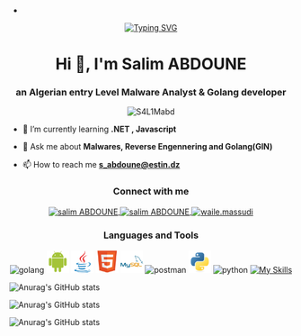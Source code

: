 -
<!-- 
<h2 align="center">CS student and a passionate web developer</h2> -->

<!--   my-ticker -->    
<!-- &emsp;&emsp;&emsp;&emsp;&emsp;&emsp;&emsp;&emsp;&emsp;[![Typing SVG](https://readme-typing-svg.herokuapp.com?color=%F0E68C&center=true&vCenter=true&width=1000&lines=SparkCTF+2K24"")](https://git.io/typing-svg) -->

<p align="center">
  <a href="https://git.io/typing-svg">
    <img src="https://readme-typing-svg.herokuapp.com?color=%F0E68C&center=true&vCenter=true&width=1000&lines=Azuul in My Home+You can find everthing about malwares " alt="Typing SVG">
  </a>
</p>


<h1 align="center">Hi 👋, I'm Salim ABDOUNE</h1>
<h3 align="center">an Algerian entry Level Malware Analyst & Golang developer</h3>

<p align="center"> 
  <img src="https://komarev.com/ghpvc/?username=S4L1Mabd&label=Profile%20views&color=0e75b6&style=flat" alt="S4L1Mabd" /> 
</p>

- 🌱 I’m currently learning **.NET , Javascript**

- 💬 Ask me about **Malwares, Reverse Engennering and Golang(GIN)**

- 📫 How to reach me **s_abdoune@estin.dz**

<h3 align="center">Connect with me</h3>
<div align="center" style="text-decoration: none;">
  <a href="https://www.linkedin.com/in/salim-abdoune-8a6474230" target="blank">
    <img align="center" src="https://raw.githubusercontent.com/rahuldkjain/github-profile-readme-generator/master/src/images/icons/Social/linked-in-alt.svg" alt="salim ABDOUNE" height="30" width="40" />
  </a>
  <a href="https://web.facebook.com/people/SaLim-Abdoune" target="blank">
    <img align="center" src="https://raw.githubusercontent.com/rahuldkjain/github-profile-readme-generator/master/src/images/icons/Social/facebook.svg" alt="salim ABDOUNE" height="30" width="40" />
  </a>
  <a href="https://www.instagram.com/_sal._.im" target="blank">
    <img align="center" src="https://raw.githubusercontent.com/rahuldkjain/github-profile-readme-generator/master/src/images/icons/Social/instagram.svg" alt="waile.massudi" height="30" width="40" />
  </a>
</div>

<h3 align="center">Languages and Tools</h3>
<p align="center">
  <img src="https://www.vectorlogo.zone/logos/golang/golang-ar21.svg" alt="golang" width="60" height="60"/>
  <img src="https://raw.githubusercontent.com/devicons/devicon/master/icons/android/android-original.svg" alt="android" width="40" height="40"/>
  <img src="https://raw.githubusercontent.com/devicons/devicon/master/icons/java/java-original.svg" alt="java" width="40" height="40"/>
  <img src="https://raw.githubusercontent.com/devicons/devicon/master/icons/html5/html5-original.svg" alt="html5" width="40" height="40"/>

  <img src="https://raw.githubusercontent.com/devicons/devicon/master/icons/mysql/mysql-original-wordmark.svg" alt="mysql" width="40" height="40"/>
  <img src="https://www.vectorlogo.zone/logos/getpostman/getpostman-icon.svg" alt="postman" width="40" height="40"/>
  <img src="https://raw.githubusercontent.com/devicons/devicon/master/icons/python/python-original.svg" alt="python" width="40" height="40"/>
  <img src="https://www.vectorlogo.zone/logos/dotnet/dotnet-ar21.svg" alt="python" width="40" height="40"/>
   <a href="https://skillicons.dev">
    <img src="https://skillicons.dev/icons?i=c,mysql,vscode,git,linux,docker,bash,figma" alt="My Skills" />
  </a>
</p>

![Anurag's GitHub stats](https://github-readme-stats.vercel.app/api/top-langs?username=S4L1Mabd&show_icons=true&theme=transparent)

![Anurag's GitHub stats](https://github-readme-stats.vercel.app/api?username=S4L1Mabd&show_icons=true&theme=transparent)

![Anurag's GitHub stats](https://github-readme-streak-stats.herokuapp.com/?user=S4L1Mabd&theme=transparent)










